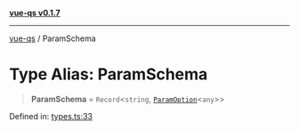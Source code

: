 [**vue-qs v0.1.7**](../README.md)

***

[vue-qs](../README.md) / ParamSchema

# Type Alias: ParamSchema

> **ParamSchema** = `Record`\<`string`, [`ParamOption`](ParamOption.md)\<`any`\>\>

Defined in: [types.ts:33](https://github.com/iamsomraj/vue-qs/blob/8dd8b9116f5f79adc1bc1b23a2ea361a3c83a0ab/src/types.ts#L33)
